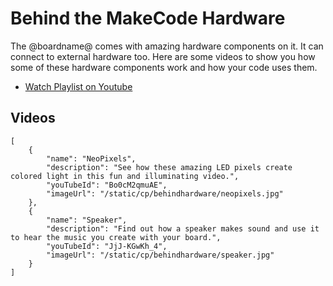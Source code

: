 # Behind the MakeCode Hardware

The @boardname@ comes with amazing hardware components on it. It can connect to external hardware too. Here are some videos to show you how some of these hardware components work and how your code uses them.

* [Watch Playlist on Youtube](https://www.youtube.com/watch?v=qqBmvHD5bCw&list=PLMMBk9hE-SeqDYtw9pGNPsQ10V_EGMyGe)

## Videos

```codecard
[
    {
        "name": "NeoPixels",
        "description": "See how these amazing LED pixels create colored light in this fun and illuminating video.",
        "youTubeId": "Bo0cM2qmuAE",
        "imageUrl": "/static/cp/behindhardware/neopixels.jpg"
    },
    {
        "name": "Speaker",
        "description": "Find out how a speaker makes sound and use it to hear the music you create with your board.",
        "youTubeId": "JjJ-KGwKh_4",
        "imageUrl": "/static/cp/behindhardware/speaker.jpg"
    }
]
```